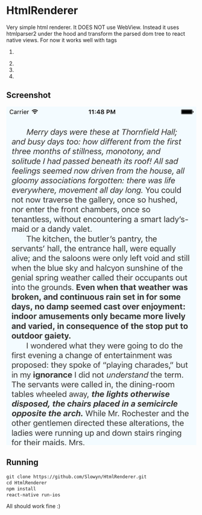 # HtmlRenderer
Very simple html renderer. It DOES NOT use WebView. Instead it uses htmlparser2 under the hood and transform the parsed dom tree to react native views.
For now it works well with tags

1. <p></p>
2. <i></i>
3. <b></b>
4. <br />

## Screenshot
![Yep, all this is native views](https://raw.githubusercontent.com/Slowyn/HtmlRenderer/master/screen.png)

## Running

```
git clone https://github.com/Slowyn/HtmlRenderer.git
cd HtmlRenderer
npm install
react-native run-ios
```

All should work fine :)